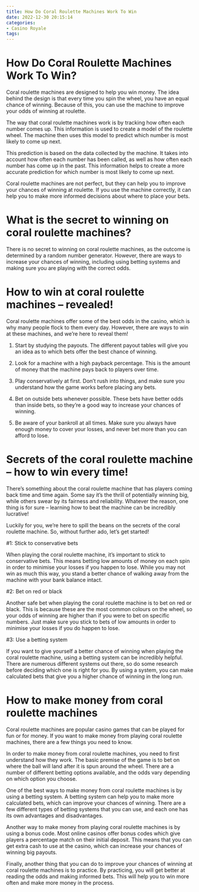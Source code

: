 ```yaml
---
title: How Do Coral Roulette Machines Work To Win
date: 2022-12-30 20:15:14
categories:
- Casino Royale
tags:
---
```



#  How Do Coral Roulette Machines Work To Win?

Coral roulette machines are designed to help you win money. The idea behind the design is that every time you spin the wheel, you have an equal chance of winning. Because of this, you can use the machine to improve your odds of winning at roulette.

The way that coral roulette machines work is by tracking how often each number comes up. This information is used to create a model of the roulette wheel. The machine then uses this model to predict which number is most likely to come up next.

This prediction is based on the data collected by the machine. It takes into account how often each number has been called, as well as how often each number has come up in the past. This information helps to create a more accurate prediction for which number is most likely to come up next.

Coral roulette machines are not perfect, but they can help you to improve your chances of winning at roulette. If you use the machine correctly, it can help you to make more informed decisions about where to place your bets.

#  What is the secret to winning on coral roulette machines?

There is no secret to winning on coral roulette machines, as the outcome is determined by a random number generator. However, there are ways to increase your chances of winning, including using betting systems and making sure you are playing with the correct odds.

#  How to win at coral roulette machines – revealed!

Coral roulette machines offer some of the best odds in the casino, which is why many people flock to them every day. However, there are ways to win at these machines, and we’re here to reveal them!

1. Start by studying the payouts. The different payout tables will give you an idea as to which bets offer the best chance of winning.

2. Look for a machine with a high payback percentage. This is the amount of money that the machine pays back to players over time.

3. Play conservatively at first. Don’t rush into things, and make sure you understand how the game works before placing any bets.

4. Bet on outside bets whenever possible. These bets have better odds than inside bets, so they’re a good way to increase your chances of winning.

5. Be aware of your bankroll at all times. Make sure you always have enough money to cover your losses, and never bet more than you can afford to lose.

#  Secrets of the coral roulette machine – how to win every time!

There’s something about the coral roulette machine that has players coming back time and time again. Some say it’s the thrill of potentially winning big, while others swear by its fairness and reliability. Whatever the reason, one thing is for sure – learning how to beat the machine can be incredibly lucrative!

Luckily for you, we’re here to spill the beans on the secrets of the coral roulette machine. So, without further ado, let’s get started!

#1: Stick to conservative bets

When playing the coral roulette machine, it’s important to stick to conservative bets. This means betting low amounts of money on each spin in order to minimise your losses if you happen to lose. While you may not win as much this way, you stand a better chance of walking away from the machine with your bank balance intact.

#2: Bet on red or black

Another safe bet when playing the coral roulette machine is to bet on red or black. This is because these are the most common colours on the wheel, so your odds of winning are higher than if you were to bet on specific numbers. Just make sure you stick to bets of low amounts in order to minimise your losses if you do happen to lose.

#3: Use a betting system

If you want to give yourself a better chance of winning when playing the coral roulette machine, using a betting system can be incredibly helpful. There are numerous different systems out there, so do some research before deciding which one is right for you. By using a system, you can make calculated bets that give you a higher chance of winning in the long run.

#  How to make money from coral roulette machines

Coral roulette machines are popular casino games that can be played for fun or for money. If you want to make money from playing coral roulette machines, there are a few things you need to know.

In order to make money from coral roulette machines, you need to first understand how they work. The basic premise of the game is to bet on where the ball will land after it is spun around the wheel. There are a number of different betting options available, and the odds vary depending on which option you choose.

One of the best ways to make money from coral roulette machines is by using a betting system. A betting system can help you to make more calculated bets, which can improve your chances of winning. There are a few different types of betting systems that you can use, and each one has its own advantages and disadvantages.

Another way to make money from playing coral roulette machines is by using a bonus code. Most online casinos offer bonus codes which give players a percentage match on their initial deposit. This means that you can get extra cash to use at the casino, which can increase your chances of winning big payouts.

Finally, another thing that you can do to improve your chances of winning at coral roulette machines is to practice. By practicing, you will get better at reading the odds and making informed bets. This will help you to win more often and make more money in the process.